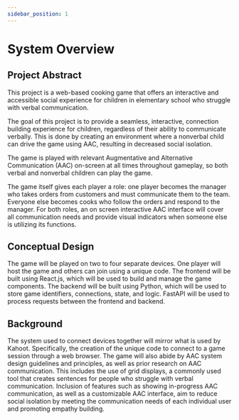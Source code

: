 ```yaml
---
sidebar_position: 1
---
```


# System Overview
## Project Abstract
This project is a web-based cooking game that offers an interactive and accessible social experience for children in elementary school who struggle with verbal communication. 

The goal of this project is to provide a seamless, interactive, connection building experience for children, regardless of their ability to communicate verbally. This is done by creating an environment where a nonverbal child can drive the game using AAC, resulting in decreased social isolation. 

The game is played with relevant Augmentative and Alternative Communication (AAC) on-screen at all times throughout gameplay, so both verbal and nonverbal children can play the game. 

The game itself gives each player a role: one player becomes the manager who takes orders from customers and must communicate them to the team. Everyone else becomes cooks who follow the orders and respond to the manager. For both roles, an on screen interactive AAC interface will cover all communication needs and provide visual indicators when someone else is utilizing its functions. 

## Conceptual Design
The game will be played on two to four separate devices. One player will host the game and others can join using a unique code. The frontend will be built using React.js, which will be used to build and manage the game components. The backend will be built using Python, which will be used to store game identifiers, connections, state, and logic. FastAPI will be used to process requests between the frontend and backend.

## Background
The system used to connect devices together will mirror what is used by Kahoot. Specifically, the creation of the unique code to connect to a game session through a web browser. The game will also abide by AAC system design guidelines and principles, as well as prior research on AAC communication. This includes the use of grid displays, a commonly used tool that creates sentences for people who struggle with verbal communication. Inclusion of features such as showing in-progress AAC communication, as well as a customizable AAC interface, aim to reduce social isolation by meeting the communication needs of each individual user and promoting empathy building.
